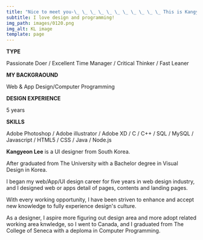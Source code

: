 ```yaml
---
title: "Nice to meet you-\_ \_ \_ \_ \_ \_ \_ \_ \_ \_ \_ This is Kangyeon : )"
subtitle: I love design and programming!
img_path: images/0120.png
img_alt: KL image
template: page
---
```


<color>**TYPE**</color>

Passionate Doer / Excellent Time Manager / Critical Thinker / Fast Leaner

**MY BACKGRAOUND**

Web & App Design/Computer Programming

**DESIGN EXPERIENCE**

5 years

**SKILLS**

Adobe Photoshop / Adobe illustrator / Adobe XD / C / C++ / SQL / MySQL / Javascript / HTML5 / CSS / Java / Node.js 


**Kangyeon Lee** is a UI designer from South Korea. 

After graduated from The University with a Bachelor degree in Visual Design in Korea.

I began my web/App/UI design career for five years in web design industry, and I designed web or apps detail of pages, contents and landing pages. 

With every working opportunity, I have been striven to enhance and accept new knowledge to fully experience design's culture.

As a designer, I aspire more figuring out design area and more adopt related working area knwledge, so I went to Canada, and I graduated from The College of Seneca with a deploma in Computer Programming.
